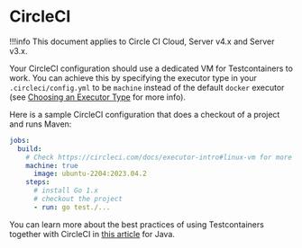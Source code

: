 # CircleCI

!!!info
    This document applies to Circle CI Cloud, Server v4.x and Server v3.x.

Your CircleCI configuration should use a dedicated VM for Testcontainers to work. You can achieve this by specifying the 
executor type in your `.circleci/config.yml` to be `machine` instead of the default `docker` executor (see [Choosing an Executor Type](https://circleci.com/docs/executor-intro/) for more info).  

Here is a sample CircleCI configuration that does a checkout of a project and runs Maven:

```yml
jobs:
  build:
    # Check https://circleci.com/docs/executor-intro#linux-vm for more details
    machine: true
      image: ubuntu-2204:2023.04.2
    steps:
      # install Go 1.x
      # checkout the project
      - run: go test./...
```

You can learn more about the best practices of using Testcontainers together with CircleCI in [this article](https://www.atomicjar.com/2022/12/testcontainers-with-circleci/) for Java.
